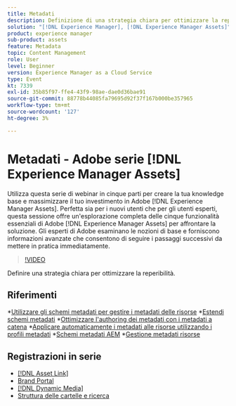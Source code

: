 ```yaml
---
title: Metadati
description: Definizione di una strategia chiara per ottimizzare la reperibilità
solution: "[!DNL Experience Manager], [!DNL Experience Manager Assets]"
product: experience manager
sub-product: assets
feature: Metadata
topic: Content Management
role: User
level: Beginner
version: Experience Manager as a Cloud Service
type: Event
kt: 7339
exl-id: 35b85f97-ffe4-43f9-98ae-dae0d36bae91
source-git-commit: 88778b44085fa79695d92f37f167b000be357965
workflow-type: tm+mt
source-wordcount: '127'
ht-degree: 3%

---
```


# Metadati - Adobe serie [!DNL Experience Manager Assets]

Utilizza questa serie di webinar in cinque parti per creare la tua knowledge base e massimizzare il tuo investimento in Adobe [!DNL Experience Manager Assets]. Perfetta sia per i nuovi utenti che per gli utenti esperti, questa sessione offre un&#39;esplorazione completa delle cinque funzionalità essenziali di Adobe [!DNL Experience Manager Assets] per affrontare la soluzione. Gli esperti di Adobe esaminano le nozioni di base e forniscono informazioni avanzate che consentono di seguire i passaggi successivi da mettere in pratica immediatamente.

>[!VIDEO](https://video.tv.adobe.com/v/332134/?quality=12&learn=on&hidetitle=true)

Definire una strategia chiara per ottimizzare la reperibilità.

## Riferimenti

*[Utilizzare gli schemi metadati per gestire i metadati delle risorse](https://experienceleague.adobe.com/en/docs/experience-manager-learn/assets/authoring/metadata)
*[Estendi schemi metadati](https://experienceleague.adobe.com/en/docs/experience-manager-learn/assets/configuring/metadata-schemas)
*[Ottimizzare l&#39;authoring dei metadati con i metadati a catena](https://experienceleague.adobe.com/en/docs/experience-manager-learn/assets/metadata/cascade-metadata-feature-video-use)
*[Applicare automaticamente i metadati alle risorse utilizzando i profili metadati](https://experienceleague.adobe.com/en/docs/experience-manager-learn/assets/configuring/metadata-profiles)
*[Schemi metadati AEM](https://experienceleague.adobe.com/en/docs/experience-manager-65/content/assets/administer/metadata-schemas#administer)
*[Gestione metadati risorse](https://experienceleague.adobe.com/en/docs/experience-manager-65/content/assets/using/metadata#RegisteringacustomnamespacewithinAEM)

## Registrazioni in serie

* [[!DNL Asset Link]](asset-link.md)
* [Brand Portal](brand-portal.md)
* [[!DNL Dynamic Media]](dynamic-media.md)
* [Struttura delle cartelle e ricerca](folder-structure-search.md)
